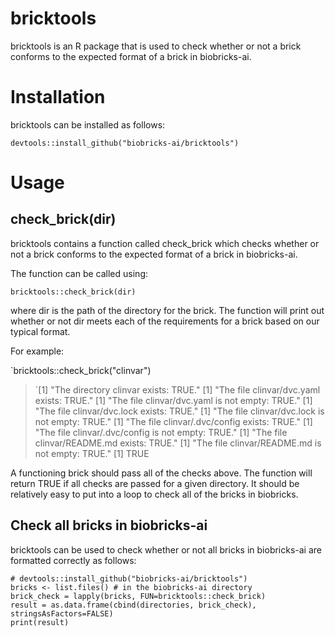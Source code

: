 # bricktools

bricktools is an R package that is used to check whether or not a brick conforms to the expected format of a brick in biobricks-ai.

# Installation
bricktools can be installed as follows:

`devtools::install_github("biobricks-ai/bricktools")`

# Usage
## check_brick(dir)
bricktools contains a function called check_brick which checks whether or not a brick conforms to the expected format of a brick in biobricks-ai.

The function can be called using:

`bricktools::check_brick(dir) `

where dir is the path of the directory for the brick. The function will print out whether or not dir meets each of the requirements for a brick based on our typical format.

For example:

`bricktools::check_brick("clinvar")

> `[1] "The directory clinvar exists: TRUE."
> [1] "The file clinvar/dvc.yaml exists: TRUE."
> [1] "The file clinvar/dvc.yaml is not empty: TRUE."
> [1] "The file clinvar/dvc.lock exists: TRUE."
> [1] "The file clinvar/dvc.lock is not empty: TRUE."
> [1] "The file clinvar/.dvc/config exists: TRUE."
> [1] "The file clinvar/.dvc/config is not empty: TRUE."
> [1] "The file clinvar/README.md exists: TRUE."
> [1] "The file clinvar/README.md is not empty: TRUE."
> [1] TRUE

A functioning brick should pass all of the checks above. The function will return TRUE if all checks are passed for a given directory. It should be relatively easy to put into a loop to check all of the bricks in biobricks.

## Check all bricks in biobricks-ai
bricktools can be used to check whether or not all bricks in biobricks-ai are formatted correctly as follows:

```
# devtools::install_github("biobricks-ai/bricktools")
bricks <- list.files() # in the biobricks-ai directory
brick_check = lapply(bricks, FUN=bricktools::check_brick)
result = as.data.frame(cbind(directories, brick_check), stringsAsFactors=FALSE)
print(result)
```

